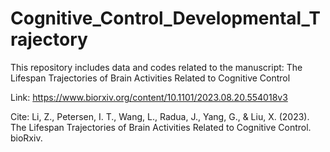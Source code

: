 # Cognitive_Control_Developmental_Trajectory
This repository includes data and codes related to the manuscript: 
The Lifespan Trajectories of Brain Activities Related to Cognitive Control

Link: https://www.biorxiv.org/content/10.1101/2023.08.20.554018v3

Cite: Li, Z., Petersen, I. T., Wang, L., Radua, J., Yang, G., & Liu, X. (2023). The Lifespan Trajectories of Brain Activities Related to Cognitive Control. bioRxiv.
